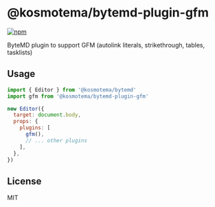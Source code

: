 # @kosmotema/bytemd-plugin-gfm

[![npm](https://img.shields.io/npm/v/@kosmotema/bytemd-plugin-gfm.svg)](https://npm.im/@kosmotema/bytemd-plugin-gfm)

ByteMD plugin to support GFM (autolink literals, strikethrough, tables, tasklists)

## Usage

```js
import { Editor } from '@kosmotema/bytemd'
import gfm from '@kosmotema/bytemd-plugin-gfm'

new Editor({
  target: document.body,
  props: {
    plugins: [
      gfm(),
      // ... other plugins
    ],
  },
})
```

## License

MIT
